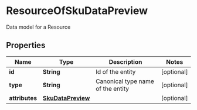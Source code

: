 

# ResourceOfSkuDataPreview

Data model for a Resource

## Properties

Name | Type | Description | Notes
------------ | ------------- | ------------- | -------------
**id** | **String** | Id of the entity |  [optional]
**type** | **String** | Canonical type name of the entity |  [optional]
**attributes** | [**SkuDataPreview**](SkuDataPreview.md) |  |  [optional]



